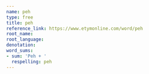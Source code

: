 ```yaml
---
name: peh
type: free
title: peh
reference_link: https://www.etymonline.com/word/peh
root_name: 
root_language: 
denotation: 
word_sums:
- sum: 'Peh + '
  respelling: peh
---
```

